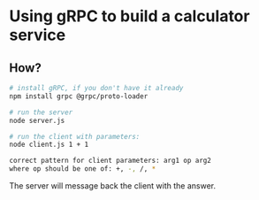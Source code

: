 # Using gRPC to build a calculator service

## How?
```bash
# install gRPC, if you don't have it already
npm install grpc @grpc/proto-loader

# run the server
node server.js

# run the client with parameters:
node client.js 1 + 1

correct pattern for client parameters: arg1 op arg2
where op should be one of: +, -, /, *
```

The server will message back the client with the answer.